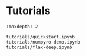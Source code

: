 # Tutorials

```{toctree}
:maxdepth: 2

tutorials/quickstart.ipynb
tutorials/numpyro-demo.ipynb
tutorials/flax-deep.ipynb
```
